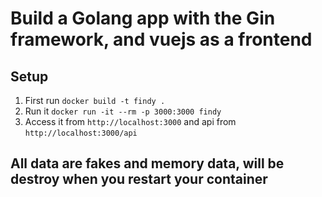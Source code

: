 # Build a Golang app with the Gin framework, and vuejs as a frontend

## Setup

1. First run `docker build -t findy .`
2. Run it `docker run -it --rm -p 3000:3000 findy`
3. Access it from `http://localhost:3000` and api from `http://localhost:3000/api`

## All data are fakes and memory data, will be destroy when you restart your container
